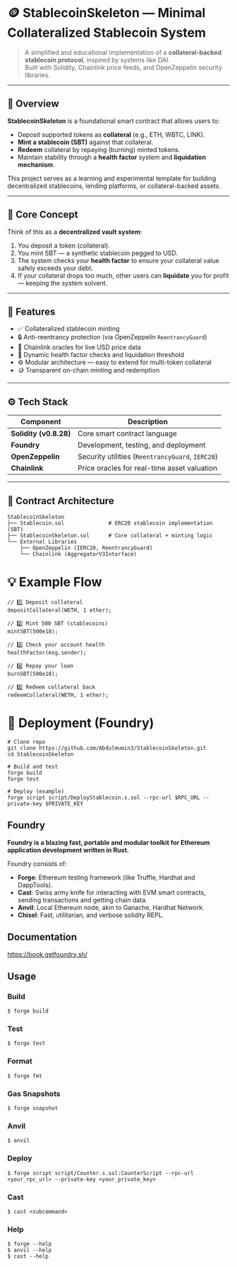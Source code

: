 # 🪙 StablecoinSkeleton — Minimal Collateralized Stablecoin System

> A simplified and educational implementation of a **collateral-backed stablecoin protocol**, inspired by systems like DAI.  
> Built with Solidity, Chainlink price feeds, and OpenZeppelin security libraries.

---

## 🚀 Overview

**StablecoinSkeleton** is a foundational smart contract that allows users to:

-   Deposit supported tokens as **collateral** (e.g., ETH, WBTC, LINK).
-   **Mint a stablecoin (SBT)** against that collateral.
-   **Redeem** collateral by repaying (burning) minted tokens.
-   Maintain stability through a **health factor** system and **liquidation mechanism**.

This project serves as a learning and experimental template for building decentralized stablecoins, lending platforms, or collateral-backed assets.

---

## 🧠 Core Concept

Think of this as a **decentralized vault system**:

1. You deposit a token (collateral).
2. You mint SBT — a synthetic stablecoin pegged to USD.
3. The system checks your **health factor** to ensure your collateral value safely exceeds your debt.
4. If your collateral drops too much, other users can **liquidate** you for profit — keeping the system solvent.

---

## 🧩 Features

-   ✅ Collateralized stablecoin minting
-   🔒 Anti-reentrancy protection (via OpenZeppelin `ReentrancyGuard`)
-   🧾 Chainlink oracles for live USD price data
-   🧮 Dynamic health factor checks and liquidation threshold
-   ⚙️ Modular architecture — easy to extend for multi-token collateral
-   🪙 Transparent on-chain minting and redemption

---

## ⚙️ Tech Stack

| Component              | Description                                      |
| ---------------------- | ------------------------------------------------ |
| **Solidity (v0.8.28)** | Core smart contract language                     |
| **Foundry**            | Development, testing, and deployment             |
| **OpenZeppelin**       | Security utilities (`ReentrancyGuard`, `IERC20`) |
| **Chainlink**          | Price oracles for real-time asset valuation      |

---

## 🧱 Contract Architecture

```text
StablecoinSkeleton
├── Stablecoin.sol              # ERC20 stablecoin implementation (SBT)
├── StablecoinSkeleton.sol      # Core collateral + minting logic
└── External Libraries
    ├── OpenZeppelin (IERC20, ReentrancyGuard)
    └── Chainlink (AggregatorV3Interface)

```

# 💡 Example Flow

```
// 1️⃣ Deposit collateral
depositCollateral(WETH, 1 ether);

// 2️⃣ Mint 500 SBT (stablecoins)
mintSBT(500e18);

// 3️⃣ Check your account health
healthFactor(msg.sender);

// 4️⃣ Repay your loan
burnSBT(500e18);

// 5️⃣ Redeem collateral back
redeemCollateral(WETH, 1 ether);
```

# 🧰 Deployment (Foundry)

```shell
# Clone repo
git clone https://github.com/Abdulmumin3/StablecoinSkeleton.git
cd StablecoinSkeleton

# Build and test
forge build
forge test

# Deploy (example)
forge script script/DeployStablecoin.s.sol --rpc-url $RPC_URL --private-key $PRIVATE_KEY
```

## Foundry

**Foundry is a blazing fast, portable and modular toolkit for Ethereum application development written in Rust.**

Foundry consists of:

-   **Forge**: Ethereum testing framework (like Truffle, Hardhat and DappTools).
-   **Cast**: Swiss army knife for interacting with EVM smart contracts, sending transactions and getting chain data.
-   **Anvil**: Local Ethereum node, akin to Ganache, Hardhat Network.
-   **Chisel**: Fast, utilitarian, and verbose solidity REPL.

## Documentation

https://book.getfoundry.sh/

## Usage

### Build

```shell
$ forge build
```

### Test

```shell
$ forge test
```

### Format

```shell
$ forge fmt
```

### Gas Snapshots

```shell
$ forge snapshot
```

### Anvil

```shell
$ anvil
```

### Deploy

```shell
$ forge script script/Counter.s.sol:CounterScript --rpc-url <your_rpc_url> --private-key <your_private_key>
```

### Cast

```shell
$ cast <subcommand>
```

### Help

```shell
$ forge --help
$ anvil --help
$ cast --help
```
